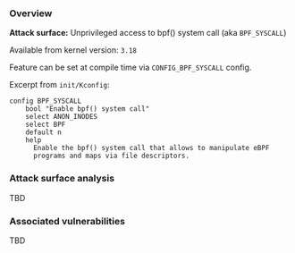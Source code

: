 
### Overview

**Attack surface:** Unprivileged access to bpf() system call (aka `BPF_SYSCALL`)

Available from kernel version: `3.18`

Feature can be set at compile time via `CONFIG_BPF_SYSCALL` config.

Excerpt from `init/Kconfig`:

```
config BPF_SYSCALL
    bool "Enable bpf() system call"
    select ANON_INODES
    select BPF
    default n
    help
      Enable the bpf() system call that allows to manipulate eBPF
      programs and maps via file descriptors.
```

### Attack surface analysis

TBD

### Associated vulnerabilities

TBD
